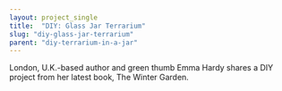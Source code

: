 ```yaml
---
layout: project_single
title:  "DIY: Glass Jar Terrarium"
slug: "diy-glass-jar-terrarium"
parent: "diy-terrarium-in-a-jar"
---
```

London, U.K.-based author and green thumb Emma Hardy shares a DIY project from her latest book, The Winter Garden.